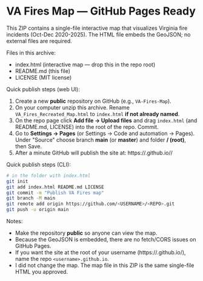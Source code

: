 VA Fires Map — GitHub Pages Ready
=================================

This ZIP contains a single-file interactive map that visualizes Virginia fire incidents (Oct-Dec 2020-2025).
The HTML file embeds the GeoJSON; no external files are required.

Files in this archive:
- index.html        (interactive map — drop this in the repo root)
- README.md         (this file)
- LICENSE           (MIT license)

Quick publish steps (web UI):
1. Create a new **public** repository on GitHub (e.g., `VA-Fires-Map`).
2. On your computer unzip this archive. Rename `VA_Fires_Recreated_Map.html` to `index.html` **if not already named**.
3. On the repo page click **Add file → Upload files** and drag `index.html` (and README.md, LICENSE) into the root of the repo. Commit.
4. Go to **Settings → Pages** (or Settings → Code and automation → Pages). Under "Source" choose branch **main** (or **master**) and folder **/ (root)**, then Save.
5. After a minute GitHub will publish the site at: https://<your-github-username>.github.io/<repo-name>/

Quick publish steps (CLI):
```bash
# in the folder with index.html
git init
git add index.html README.md LICENSE
git commit -m "Publish VA Fires map"
git branch -M main
git remote add origin https://github.com/<USERNAME>/<REPO>.git
git push -u origin main
```

Notes:
- Make the repository **public** so anyone can view the map.
- Because the GeoJSON is embedded, there are no fetch/CORS issues on GitHub Pages.
- If you want the site at the root of your username (https://<username>.github.io/), name the repo `<username>.github.io`.
- I did not change the map. The map file in this ZIP is the same single-file HTML you approved.